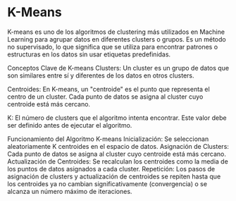 # K-Means
K-means es uno de los algoritmos de clustering más utilizados en Machine Learning para agrupar datos en diferentes clusters o grupos. Es un método no supervisado, lo que significa que se utiliza para encontrar patrones o estructuras en los datos sin usar etiquetas predefinidas.

Conceptos Clave de K-means
Clusters: Un cluster es un grupo de datos que son similares entre sí y diferentes de los datos en otros clusters.

Centroides: En K-means, un "centroide" es el punto que representa el centro de un cluster. Cada punto de datos se asigna al cluster cuyo centroide está más cercano.

K: El número de clusters que el algoritmo intenta encontrar. Este valor debe ser definido antes de ejecutar el algoritmo.

Funcionamiento del Algoritmo K-means
Inicialización: Se seleccionan aleatoriamente K centroides en el espacio de datos.
Asignación de Clusters: Cada punto de datos se asigna al cluster cuyo centroide está más cercano.
Actualización de Centroides: Se recalculan los centroides como la media de los puntos de datos asignados a cada cluster.
Repetición: Los pasos de asignación de clusters y actualización de centroides se repiten hasta que los centroides ya no cambian significativamente (convergencia) o se alcanza un número máximo de iteraciones.
